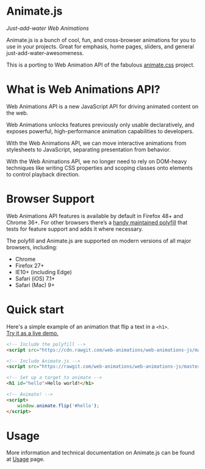 # Animate.js
*Just-add-water Web Animations*

Animate.js is a bunch of cool, fun, and cross-browser animations for you to use in your projects. Great for emphasis, home pages, sliders, and general just-add-water-awesomeness.

This is a porting to Web Animation API of the fabulous [animate.css](https://github.com/daneden/animate.css) project.

# What is Web Animations API?
Web Animations API is a new JavaScript API for driving animated content on the web.

Web Animations unlocks features previously only usable declaratively, and exposes powerful, high-performance animation capabilities to developers.

With the Web Animations API, we can move interactive animations from stylesheets to JavaScript, separating presentation from behavior.

With the Web Animations API, we no longer need to rely on DOM-heavy techniques like writing CSS properties and scoping classes onto elements to control playback direction.

# Browser Support
Web Animations API features is available by default in Firefox 48+ and Chrome 36+.
For other browsers there’s a [handy maintained polyfill](https://github.com/web-animations/web-animations-js) that tests for feature support and adds it where necessary.

The polyfill and Animate.js are supported on modern versions of all major browsers, including:
- Chrome
- Firefox 27+
- IE10+ (including Edge)
- Safari (iOS) 7.1+
- Safari (Mac) 9+

# Quick start
Here's a simple example of an animation that flip a text in a  `<h1>`.  
[Try it as a live demo.](http://codepen.io/gibbok/pen/pRJXQq)

```html
<!-- Include the polyfill -->
<script src="https://cdn.rawgit.com/web-animations/web-animations-js/master/web-animations.min.js"></script>

<!-- Include Animate.js -->
<script src="https://rawgit.com/web-animations/web-animations-js/master/web-animations.min.js"></script>

<!-- Set up a target to animate -->
<h1 id="hello">Hello world!</h1>

<!-- Animate! -->
<script>
    window.animate.flip('#hello');
</script>
```

# Usage
More information and technical documentation on Animate.js can be found at [Usage](./usage.md) page.
